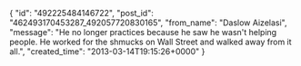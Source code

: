  {
   "id": "492225484146722",
   "post_id": "462493170453287_492057720830165",
   "from_name": "Daslow Aizelasi",
   "message": "He no longer practices because he saw he wasn't helping people.  He worked for the shmucks on Wall Street and walked away from it all.",
   "created_time": "2013-03-14T19:15:26+0000"
 }
